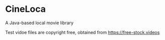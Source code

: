 # CineLoca
A Java-based local movie library

Test vidoe files are copyright free, obtained from https://free-stock.videos 